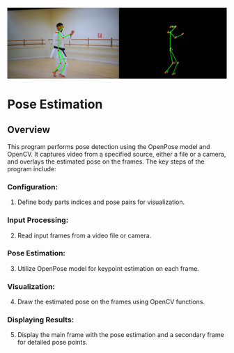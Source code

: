 ![Screenshot](kata_pose_estimation.png)

# Pose Estimation

## Overview
This program performs pose detection using the OpenPose model and OpenCV. It captures video from a specified source, either a file or a camera, and overlays the estimated pose on the frames. The key steps of the program include:

### Configuration:
1. Define body parts indices and pose pairs for visualization.

### Input Processing:
2. Read input frames from a video file or camera.

### Pose Estimation:
3. Utilize OpenPose model for keypoint estimation on each frame.

### Visualization:
4. Draw the estimated pose on the frames using OpenCV functions.

### Displaying Results:
5. Display the main frame with the pose estimation and a secondary frame for detailed pose points.
